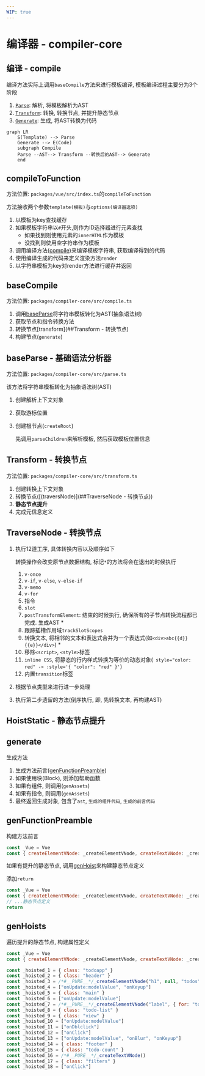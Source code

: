 ```yaml
---
WIP: true
---
```




# 编译器 - compiler-core

## 编译 - compile

编译方法实际上调用`baseCompile`方法来进行模板编译, 模板编译过程主要分为3个阶段

1. [`Parse`](./Parse.md): 解析, 将模板解析为AST
2. [`Transform`](./Transform.md): 转换, 转换节点, 并提升静态节点
3. [`Generate`](./Generate.md): 生成, 将AST转换为代码

```mermaid
graph LR
	S(Template) --> Parse
	Generate --> E(Code)
	subgraph Compile
	Parse --AST--> Transform --转换后的AST--> Generate
	end
```





## compileToFunction

方法位置: `packages/vue/src/index.ts`的`compileToFunction`

方法接收两个参数`template(模板)`与`options(编译器选项)`

1. 以模板为key查找缓存
2. 如果模板字符串以`#`开头,则作为ID选择器进行元素查找
   + 如果找到则使用元素的`innerHTML`作为模板
   + 没找到则使用空字符串作为模板
3. 调用编译方法([compile](##compile))来编译模板字符串, 获取编译得到的代码
4. 使用编译生成的代码来定义渲染方法`render`
5. 以字符串模板为key对render方法进行缓存并返回

## baseCompile

方法位置: `packages/compiler-core/src/compile.ts`

1. 调用[baseParse](##baseParse)将字符串模板转化为AST(抽象语法树)
2. 获取节点和指令转换方法
3. 转换节点[transform](##Transform - 转换节点)
4. 构建节点(`generate`)



## baseParse - 基础语法分析器

方法位置: `packages/compiler-core/src/parse.ts`

该方法将字符串模板转化为抽象语法树(AST)

1. 创建解析上下文对象

2. 获取游标位置

3. 创建根节点(`createRoot`)

   先调用`parseChildren`来解析模板, 然后获取模板位置信息



## 

## Transform - 转换节点

方法位置: `packages/compiler-core/src/transform.ts`

1. 创建转换上下文对象
2. 转换节点([(traversNode)](##TraverseNode - 转换节点))
3. **静态节点提升**
4. 完成元信息定义



## TraverseNode - 转换节点

1. 执行12道工序, 具体转换内容以及顺序如下

   转换操作会改变原节点数据结构, 标记`*`的方法将会在退出的时候执行

   1. `v-once`
   2. `v-if`, `v-else`, `v-else-if`
   3. `v-memo`
   4. `v-for`
   5. 指令
   6. `slot`
   7. `postTransformElement`: 结束的时候执行, 确保所有的子节点转换流程都已完成. 生成AST *
   8. 跟踪插槽作用域`trackSlotScopes`
   9. 转换文本, 将相邻的文本和表达式合并为一个表达式(如`<div>abc{{d}} {{e}}</div>`) *
   10. 移除`<script>`, `<style>`标签
   11. `inline CSS`, 将静态的行内样式转换为等价的动态对象(` style="color: red" -> :style='{ "color": "red" }'`)
   12. 内置`transition`标签

2. 根据节点类型来进行进一步处理

3. 执行第二步遗留的方法(倒序执行, 即, 先转换文本, 再构建AST)



## HoistStatic - 静态节点提升







## generate

生成方法

1. 生成方法前言([genFunctionPreamble](##genFunctionPreamble))
2. 如果使用块(Block), 则添加帮助函数
3. 如果有组件, 则调用(`genAssets`)
4. 如果有指令, 则调用(`genAssets`)
5. 最终返回生成对象, 包含了`ast`, `生成的组件代码`, `生成的前言代码`

## genFunctionPreamble

构建方法前言

```javascript
const _Vue = Vue
const { createElementVNode: _createElementVNode, createTextVNode: _createTextVNode } = _Vue
```

如果有提升的静态节点, 调用[genHoist](##genHoist)来构建静态节点定义

添加`return`

```javascript
const _Vue = Vue
const { createElementVNode: _createElementVNode, createTextVNode: _createTextVNode } = _Vue
// ...静态节点定义
return
```



## genHoists

遍历提升的静态节点, 构建属性定义

```javascript
const _Vue = Vue
const { createElementVNode: _createElementVNode, createTextVNode: _createTextVNode } = _Vue

const _hoisted_1 = { class: "todoapp" }
const _hoisted_2 = { class: "header" }
const _hoisted_3 = /*#__PURE__*/_createElementVNode("h1", null, "todos", -1 /* HOISTED */)
const _hoisted_4 = ["onUpdate:modelValue", "onKeyup"]
const _hoisted_5 = { class: "main" }
const _hoisted_6 = ["onUpdate:modelValue"]
const _hoisted_7 = /*#__PURE__*/_createElementVNode("label", { for: "toggle-all" }, "Mark all as complete", -1 /* HOISTED */)
const _hoisted_8 = { class: "todo-list" }
const _hoisted_9 = { class: "view" }
const _hoisted_10 = ["onUpdate:modelValue"]
const _hoisted_11 = ["onDblclick"]
const _hoisted_12 = ["onClick"]
const _hoisted_13 = ["onUpdate:modelValue", "onBlur", "onKeyup"]
const _hoisted_14 = { class: "footer" }
const _hoisted_15 = { class: "todo-count" }
const _hoisted_16 = /*#__PURE__*/_createTextVNode()
const _hoisted_17 = { class: "filters" }
const _hoisted_18 = ["onClick"]

```

